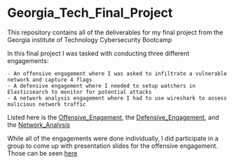 # Georgia_Tech_Final_Project
This repository contains all of the deliverables for my final project from the Georgia institute of Technology Cybersecurity Bootcamp

In this final project I was tasked with conducting three different engagements:

    - An offensive engagement where I was asked to infiltrate a vulnerable network and capture 4 flags
    - A defensive engagement where I needed to setup watchers in Elasticsearch to monitor for potential attacks
    - A network analysis engagement where I had to use wireshark to assess malicious network traffic


Listed here is the [Offensive_Enagement](https://github.com/AustinBarrett2282/Georgia_Tech_Final_Project/blob/main/Offensive%20Engagement/Red_Team_Engagement.md), the [Defensive_Engagement](https://github.com/AustinBarrett2282/Georgia_Tech_Final_Project/blob/main/Defensive%20Engagement/Blue_Team_Engagement.md), and the [Network_Analysis](https://github.com/AustinBarrett2282/Georgia_Tech_Final_Project/blob/main/Network%20Analysis/Network%20Analysis.md)

While all of the engagements were done individually, I did participate in a group to come up with presentation slides for the offensive engagement. Those can be seen [here](https://docs.google.com/presentation/d/1XiA0sMphfrkpX7FVCqIpAnb_YqwRowvt7KURH1qngmE/edit#slide=id.g8bd883d690_5_3101)

